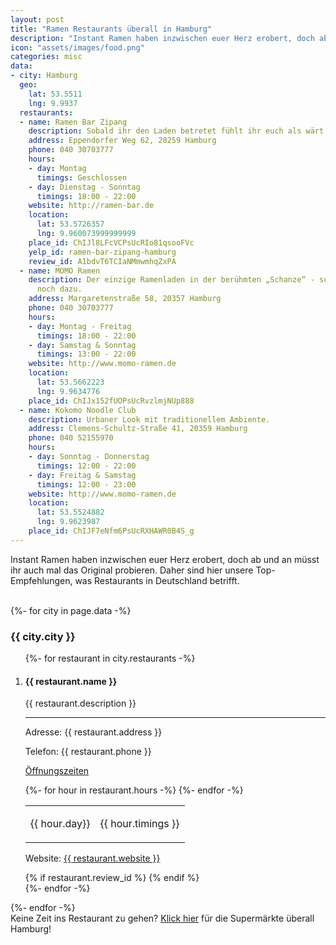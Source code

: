 ```yaml
---
layout: post
title: "Ramen Restaurants überall in Hamburg"
description: "Instant Ramen haben inzwischen euer Herz erobert, doch ab und an müsst ihr auch mal das Original probieren. Daher sind hier unsere Top-Empfehlungen, was Restaurants in Hamburg betrifft."
icon: "assets/images/food.png"
categories: misc
data:
- city: Hamburg
  geo:
    lat: 53.5511
    lng: 9.9937
  restaurants:
  - name: Ramen Bar Zipang
    description: Sobald ihr den Laden betretet fühlt ihr euch als wärt ihr in Tokio.
    address: Eppendorfer Weg 62, 20259 Hamburg
    phone: 040 30703777
    hours:
    - day: Montag
      timings: Geschlossen
    - day: Dienstag - Sonntag
      timings: 18:00 - 22:00
    website: http://ramen-bar.de
    location:
      lat: 53.5726357
      lng: 9.960073999999999
    place_id: ChIJl8LFcVCPsUcRIo81qsooFVc
    yelp_id: ramen-bar-zipang-hamburg
    review_id: A1bdvT6TCIaNMmwmhqZxPA
  - name: MOMO Ramen
    description: Der einzige Ramenladen in der berühmten „Schanze“ - super lecker
      noch dazu.
    address: Margaretenstraße 58, 20357 Hamburg
    phone: 040 30703777
    hours:
    - day: Montag - Freitag
      timings: 18:00 - 22:00
    - day: Samstag & Sonntag
      timings: 13:00 - 22:00
    website: http://www.momo-ramen.de
    location:
      lat: 53.5662223
      lng: 9.9634776
    place_id: ChIJx152fUOPsUcRvzlmjNUp888
  - name: Kokomo Noodle Club
    description: Urbaner Look mit traditionellem Ambiente.
    address: Clemens-Schultz-Straße 41, 20359 Hamburg
    phone: 040 52155970
    hours:
    - day: Sonntag - Donnerstag
      timings: 12:00 - 22:00
    - day: Freitag & Samstag
      timings: 12:00 - 23:00
    website: http://www.momo-ramen.de
    location:
      lat: 53.5524882
      lng: 9.9623987
    place_id: ChIJF7eNfm6PsUcRXHAWR0B4S_g
---
```

<p class="post_subtitle">Instant Ramen haben inzwischen euer Herz erobert, doch ab und an müsst ihr auch mal das Original probieren. Daher sind hier unsere Top-Empfehlungen, was Restaurants in Deutschland betrifft.</p>
<br />
<div id="outer_container">
<div id="restaurants">
   {%- for city in page.data -%}
  <h3>{{ city.city }}</h3>
  <ol>
    {%- for restaurant in city.restaurants -%}
      <li>
        <div class="restaurant_entry">
        <h4>{{ restaurant.name }}</h4>
        <p class="restaurant_description">{{ restaurant.description }}</p>
        <hr />
        <p class="restaurant_address">Adresse: {{ restaurant.address }}</p>
        <p>Telefon: {{ restaurant.phone }}</p>
        <p class="restaurant_hours"><u>Öffnungszeiten</u></p>
        <table class="hours">
        {%- for hour in restaurant.hours -%}
          <tr><td><p>{{ hour.day}}</p></td><td><p>{{ hour.timings }}</p></td></tr>
        {%- endfor -%}
        </table>
        <p class="restaurant_web">Website: <a href="{{ restaurant.website }}">{{ restaurant.website }}</a></p>
        </div>
        {% if restaurant.review_id %}
        <span class="yelp-review" data-review-id="{{restaurant.review_id}}" data-hostname="www.yelp.de"></span>   
        {% endif %}   
     </li>
    {%- endfor -%}
  </ol>
  {%- endfor -%}
 </div>
</div>
Keine Zeit ins Restaurant zu gehen?  <a href="/supermarkt/hamburg">Klick hier</a> für die Supermärkte überall Hamburg!
